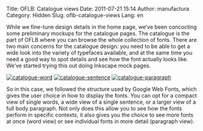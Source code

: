 Title: OFLB: Catalogue views
Date: 2011-07-21 15:14
Author: manufactura
Category: Hidden
Slug: oflb-catalogue-views
Lang: en

While we fine-tune design details in the home page, we’ve been
concocting some preliminary mockups for the catalogue pages. The
catalogue is the part of OFLB where you can browse the whole collection
of fonts. There are two main concerns for the catalogue design: you need
to be able to get a wide look into the variety of typefaces available,
and at the same time you need a good way to spot details and see how the
font actually looks like. We’ve started trying this out doing Inkscape
mock pages.

[![](http://blog.manufacturaindependente.org/wp-content/uploads/2011/07/catalogue-word-150x150.png "catalogue-word")](http://blog.manufacturaindependente.org/wp-content/uploads/2011/07/catalogue-word.png)
[![](http://blog.manufacturaindependente.org/wp-content/uploads/2011/07/catalogue-sentence1-150x150.png "catalogue-sentence")](http://blog.manufacturaindependente.org/wp-content/uploads/2011/07/catalogue-sentence1.png)
[![](http://blog.manufacturaindependente.org/wp-content/uploads/2011/07/catalogue-paragraph-150x150.png "catalogue-paragraph")](http://blog.manufacturaindependente.org/wp-content/uploads/2011/07/catalogue-paragraph.png)

So in this case, we followed the structure used by Google Web Fonts,
which gives the user choice in how to display the fonts. You can opt for
a compact view of single words, a wide view of a single sentence, or a
larger view of a full body paragraph. Not only does this allow you to
see how the fonts perform in specific contexts, it also gives you the
choice to see more fonts at once (word view) or see individual fonts in
more detail (paragraph view).

